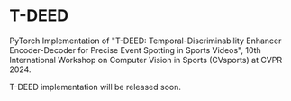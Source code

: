 # T-DEED
PyTorch Implementation of "T-DEED: Temporal-Discriminability Enhancer Encoder-Decoder for Precise Event Spotting in Sports Videos", 10th International Workshop on Computer Vision in Sports (CVsports) at CVPR 2024.


T-DEED implementation will be released soon.
